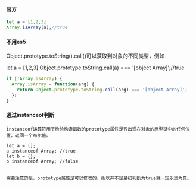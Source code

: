 
#### 官方
```javaScript
let a = [1,2,3]
Array.isArray(a);//true
```

#### 不用es5

Object.prototype.toString().call()可以获取到对象的不同类型，例如

let a = [1,2,3]
Object.prototype.toString.call(a) === '[object Array]';//true

```javaScript
if (!Array.isArray) {
  Array.isArray = function(arg) {
    return Object.prototype.toString.call(arg) === '[object Array]';
  };
}
```

#### 通过instanceof判断
```
instanceof运算符用于检验构造函数的prototype属性是否出现在对象的原型链中的任何位置，返回一个布尔值。

let a = [];
a instanceof Array; //true
let b = {};
b instanceof Array; //false


需要注意的是，prototype属性是可以修改的，所以并不是最初判断为true就一定永远为真。
```
